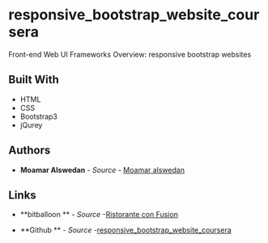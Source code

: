 # responsive_bootstrap_website_coursera

Front-end Web UI Frameworks Overview: responsive bootstrap websites

## Built With
* HTML
* CSS 
* Bootstrap3
* jQurey

## Authors

* **Moamar Alswedan** - *Source* - [Moamar alswedan](https://github.com/moamar-alswedan)

## Links
* **bitballoon ** - *Source* -[Ristorante con Fusion](http://bootstrap-coursera.bitballoon.com/)

* **Github ** - *Source* -[responsive_bootstrap_website_coursera](https://github.com/moamar-alswedan/responsive_bootstrap_website_coursera)